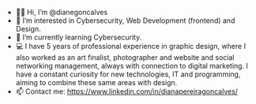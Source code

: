 - 👋🏻 Hi, I’m @dianegoncalves
- 👀 I’m interested in Cybersecurity, Web Development (frontend) and Design.
- 🌱 I’m currently learning Cybersecurity.
- 💻 I have 5 years of professional experience in graphic design, where I also worked as an art finalist, photographer and website and social networking management, always with connection to digital marketing. I have a constant curiosity for new technologies, IT and programming, aiming to combine these same areas with design.
- 📫 Contact me: https://www.linkedin.com/in/dianapereiragoncalves/

<!---👋🏻
dianegoncalves/dianegoncalves is a ✨ special ✨ repository because its `README.md` (this file) appears on your GitHub profile.
You can click the Preview link to take a look at your changes.
--->
